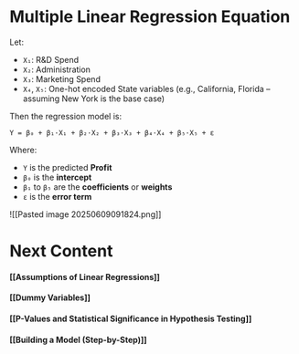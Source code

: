 # Multiple Linear Regression Equation

Let:
- `X₁`: R&D Spend  
- `X₂`: Administration  
- `X₃`: Marketing Spend  
- `X₄`, `X₅`: One-hot encoded State variables (e.g., California, Florida – assuming New York is the base case)

Then the regression model is:

```
Y = β₀ + β₁·X₁ + β₂·X₂ + β₃·X₃ + β₄·X₄ + β₅·X₅ + ε
```

Where:
- `Y` is the predicted **Profit**
- `β₀` is the **intercept**
- `β₁` to `β₅` are the **coefficients** or **weights**
- `ε` is the **error term**

![[Pasted image 20250609091824.png]]

# Next Content
#### [[Assumptions of Linear Regressions]]
#### [[Dummy Variables]]
#### [[P-Values and Statistical Significance in Hypothesis Testing]]
#### [[Building a Model (Step-by-Step)]]

